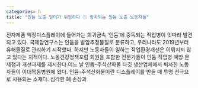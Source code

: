 ```yaml
---
categories: h
title: "인듐 노출 일터가 위험하다 ① 방치되는 인듐 노출 노동자들"
---
```

전자제품 액정디스플레이에 들어가는 희귀금속 ‘인듐’에 중독되는 직업병이 잇따라 발견되고 있다. 국제암연구소는 인듐을 발암추정물질로 분류하고, 우리나라도 2019년부터 유해물질로 관리하기 시작했다. 하지만 노동자들이 일하는 작업환경개선은 이뤄지지 않고 있다는 지적이다. 노동건강정책포럼 회원을 포함한 전문가들이 인듐 직업병 예방 문제점과 개선과제를 제시한다.어느 날 인듐-주석산화물 타깃 생산업체에서 퇴사한 노동자들이 이대목동병원에 왔다. 인듐-주석산화물이란 디스플레이를 만들 때 투명 전극으로 사용되는 소재다. 심각한 폐 손상과
